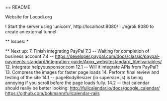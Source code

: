 == README

Website for Locodi.org

! Start the server using 'unicorn', http://localhost:8080/
! ./ngrok 8080 to create an external tunnel

** Issues:
*


** Next up:
7. Finish integrating PayPal
7.3 -- Waiting for completion of business account
7.4 -- https://developer.paypal.com/docs/classic/paypal-payments-standard/integration-guide/Appx_websitestandard_htmlvariables/
12. Integrate helpyousponsor.com
12.1 -- Will it integrate APIs from PayPal?
13. Compress the images for faster page loads
14. Perform final review and testing of the site
14.1 -- pageBodyResizer (in supersize.js) is being annoying if you scroll before the page loads fully.
14.2 -- that calendar should really be better looking:
          http://fullcalendar.io/docs/google_calendar/
          https://github.com/bokmann/fullcalendar-rails
